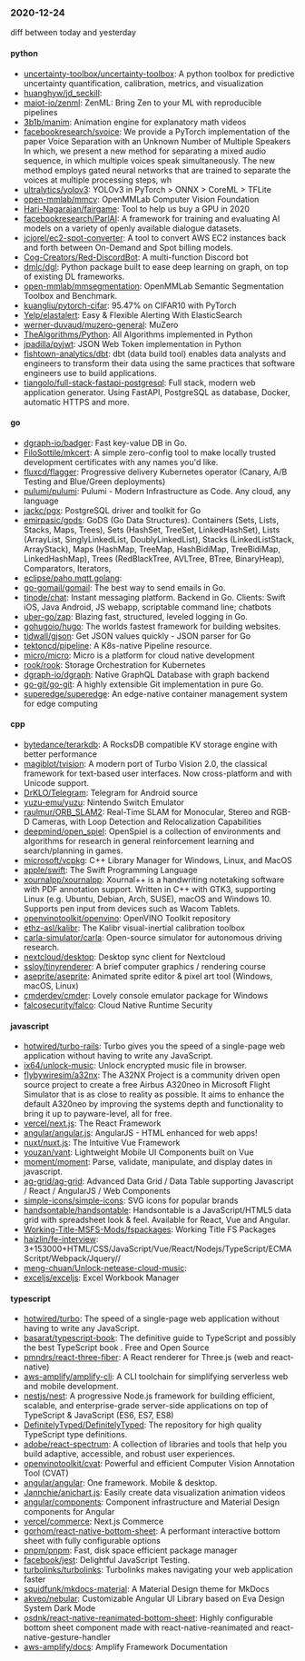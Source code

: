 ### 2020-12-24
diff between today and yesterday

#### python
* [uncertainty-toolbox/uncertainty-toolbox](https://github.com/uncertainty-toolbox/uncertainty-toolbox): A python toolbox for predictive uncertainty quantification, calibration, metrics, and visualization
* [huanghyw/jd_seckill](https://github.com/huanghyw/jd_seckill): 
* [maiot-io/zenml](https://github.com/maiot-io/zenml): ZenML: Bring Zen to your ML with reproducible pipelines
* [3b1b/manim](https://github.com/3b1b/manim): Animation engine for explanatory math videos
* [facebookresearch/svoice](https://github.com/facebookresearch/svoice): We provide a PyTorch implementation of the paper Voice Separation with an Unknown Number of Multiple Speakers In which, we present a new method for separating a mixed audio sequence, in which multiple voices speak simultaneously. The new method employs gated neural networks that are trained to separate the voices at multiple processing steps, wh
* [ultralytics/yolov3](https://github.com/ultralytics/yolov3): YOLOv3 in PyTorch > ONNX > CoreML > TFLite
* [open-mmlab/mmcv](https://github.com/open-mmlab/mmcv): OpenMMLab Computer Vision Foundation
* [Hari-Nagarajan/fairgame](https://github.com/Hari-Nagarajan/fairgame): Tool to help us buy a GPU in 2020
* [facebookresearch/ParlAI](https://github.com/facebookresearch/ParlAI): A framework for training and evaluating AI models on a variety of openly available dialogue datasets.
* [jcjorel/ec2-spot-converter](https://github.com/jcjorel/ec2-spot-converter): A tool to convert AWS EC2 instances back and forth between On-Demand and Spot billing models.
* [Cog-Creators/Red-DiscordBot](https://github.com/Cog-Creators/Red-DiscordBot): A multi-function Discord bot
* [dmlc/dgl](https://github.com/dmlc/dgl): Python package built to ease deep learning on graph, on top of existing DL frameworks.
* [open-mmlab/mmsegmentation](https://github.com/open-mmlab/mmsegmentation): OpenMMLab Semantic Segmentation Toolbox and Benchmark.
* [kuangliu/pytorch-cifar](https://github.com/kuangliu/pytorch-cifar): 95.47% on CIFAR10 with PyTorch
* [Yelp/elastalert](https://github.com/Yelp/elastalert): Easy & Flexible Alerting With ElasticSearch
* [werner-duvaud/muzero-general](https://github.com/werner-duvaud/muzero-general): MuZero
* [TheAlgorithms/Python](https://github.com/TheAlgorithms/Python): All Algorithms implemented in Python
* [jpadilla/pyjwt](https://github.com/jpadilla/pyjwt): JSON Web Token implementation in Python
* [fishtown-analytics/dbt](https://github.com/fishtown-analytics/dbt): dbt (data build tool) enables data analysts and engineers to transform their data using the same practices that software engineers use to build applications.
* [tiangolo/full-stack-fastapi-postgresql](https://github.com/tiangolo/full-stack-fastapi-postgresql): Full stack, modern web application generator. Using FastAPI, PostgreSQL as database, Docker, automatic HTTPS and more.

#### go
* [dgraph-io/badger](https://github.com/dgraph-io/badger): Fast key-value DB in Go.
* [FiloSottile/mkcert](https://github.com/FiloSottile/mkcert): A simple zero-config tool to make locally trusted development certificates with any names you'd like.
* [fluxcd/flagger](https://github.com/fluxcd/flagger): Progressive delivery Kubernetes operator (Canary, A/B Testing and Blue/Green deployments)
* [pulumi/pulumi](https://github.com/pulumi/pulumi): Pulumi - Modern Infrastructure as Code. Any cloud, any language 
* [jackc/pgx](https://github.com/jackc/pgx): PostgreSQL driver and toolkit for Go
* [emirpasic/gods](https://github.com/emirpasic/gods): GoDS (Go Data Structures). Containers (Sets, Lists, Stacks, Maps, Trees), Sets (HashSet, TreeSet, LinkedHashSet), Lists (ArrayList, SinglyLinkedList, DoublyLinkedList), Stacks (LinkedListStack, ArrayStack), Maps (HashMap, TreeMap, HashBidiMap, TreeBidiMap, LinkedHashMap), Trees (RedBlackTree, AVLTree, BTree, BinaryHeap), Comparators, Iterators, 
* [eclipse/paho.mqtt.golang](https://github.com/eclipse/paho.mqtt.golang): 
* [go-gomail/gomail](https://github.com/go-gomail/gomail): The best way to send emails in Go.
* [tinode/chat](https://github.com/tinode/chat): Instant messaging platform. Backend in Go. Clients: Swift iOS, Java Android, JS webapp, scriptable command line; chatbots
* [uber-go/zap](https://github.com/uber-go/zap): Blazing fast, structured, leveled logging in Go.
* [gohugoio/hugo](https://github.com/gohugoio/hugo): The worlds fastest framework for building websites.
* [tidwall/gjson](https://github.com/tidwall/gjson): Get JSON values quickly - JSON parser for Go
* [tektoncd/pipeline](https://github.com/tektoncd/pipeline): A K8s-native Pipeline resource.
* [micro/micro](https://github.com/micro/micro): Micro is a platform for cloud native development
* [rook/rook](https://github.com/rook/rook): Storage Orchestration for Kubernetes
* [dgraph-io/dgraph](https://github.com/dgraph-io/dgraph): Native GraphQL Database with graph backend
* [go-git/go-git](https://github.com/go-git/go-git): A highly extensible Git implementation in pure Go.
* [superedge/superedge](https://github.com/superedge/superedge): An edge-native container management system for edge computing

#### cpp
* [bytedance/terarkdb](https://github.com/bytedance/terarkdb): A RocksDB compatible KV storage engine with better performance
* [magiblot/tvision](https://github.com/magiblot/tvision): A modern port of Turbo Vision 2.0, the classical framework for text-based user interfaces. Now cross-platform and with Unicode support.
* [DrKLO/Telegram](https://github.com/DrKLO/Telegram): Telegram for Android source
* [yuzu-emu/yuzu](https://github.com/yuzu-emu/yuzu): Nintendo Switch Emulator
* [raulmur/ORB_SLAM2](https://github.com/raulmur/ORB_SLAM2): Real-Time SLAM for Monocular, Stereo and RGB-D Cameras, with Loop Detection and Relocalization Capabilities
* [deepmind/open_spiel](https://github.com/deepmind/open_spiel): OpenSpiel is a collection of environments and algorithms for research in general reinforcement learning and search/planning in games.
* [microsoft/vcpkg](https://github.com/microsoft/vcpkg): C++ Library Manager for Windows, Linux, and MacOS
* [apple/swift](https://github.com/apple/swift): The Swift Programming Language
* [xournalpp/xournalpp](https://github.com/xournalpp/xournalpp): Xournal++ is a handwriting notetaking software with PDF annotation support. Written in C++ with GTK3, supporting Linux (e.g. Ubuntu, Debian, Arch, SUSE), macOS and Windows 10. Supports pen input from devices such as Wacom Tablets.
* [openvinotoolkit/openvino](https://github.com/openvinotoolkit/openvino): OpenVINO Toolkit repository
* [ethz-asl/kalibr](https://github.com/ethz-asl/kalibr): The Kalibr visual-inertial calibration toolbox
* [carla-simulator/carla](https://github.com/carla-simulator/carla): Open-source simulator for autonomous driving research.
* [nextcloud/desktop](https://github.com/nextcloud/desktop):  Desktop sync client for Nextcloud
* [ssloy/tinyrenderer](https://github.com/ssloy/tinyrenderer): A brief computer graphics / rendering course
* [aseprite/aseprite](https://github.com/aseprite/aseprite): Animated sprite editor & pixel art tool (Windows, macOS, Linux)
* [cmderdev/cmder](https://github.com/cmderdev/cmder): Lovely console emulator package for Windows
* [falcosecurity/falco](https://github.com/falcosecurity/falco): Cloud Native Runtime Security

#### javascript
* [hotwired/turbo-rails](https://github.com/hotwired/turbo-rails): Turbo gives you the speed of a single-page web application without having to write any JavaScript.
* [ix64/unlock-music](https://github.com/ix64/unlock-music): Unlock encrypted music file in browser. 
* [flybywiresim/a32nx](https://github.com/flybywiresim/a32nx): The A32NX Project is a community driven open source project to create a free Airbus A320neo in Microsoft Flight Simulator that is as close to reality as possible. It aims to enhance the default A320neo by improving the systems depth and functionality to bring it up to payware-level, all for free.
* [vercel/next.js](https://github.com/vercel/next.js): The React Framework
* [angular/angular.js](https://github.com/angular/angular.js): AngularJS - HTML enhanced for web apps!
* [nuxt/nuxt.js](https://github.com/nuxt/nuxt.js): The Intuitive Vue Framework
* [youzan/vant](https://github.com/youzan/vant): Lightweight Mobile UI Components built on Vue
* [moment/moment](https://github.com/moment/moment): Parse, validate, manipulate, and display dates in javascript.
* [ag-grid/ag-grid](https://github.com/ag-grid/ag-grid): Advanced Data Grid / Data Table supporting Javascript / React / AngularJS / Web Components
* [simple-icons/simple-icons](https://github.com/simple-icons/simple-icons): SVG icons for popular brands
* [handsontable/handsontable](https://github.com/handsontable/handsontable): Handsontable is a JavaScript/HTML5 data grid with spreadsheet look & feel. Available for React, Vue and Angular.
* [Working-Title-MSFS-Mods/fspackages](https://github.com/Working-Title-MSFS-Mods/fspackages): Working Title FS Packages
* [haizlin/fe-interview](https://github.com/haizlin/fe-interview):  3+153000+HTML/CSS/JavaScript/Vue/React/Nodejs/TypeScript/ECMAScritpt/Webpack/Jquery//
* [meng-chuan/Unlock-netease-cloud-music](https://github.com/meng-chuan/Unlock-netease-cloud-music): 
* [exceljs/exceljs](https://github.com/exceljs/exceljs): Excel Workbook Manager

#### typescript
* [hotwired/turbo](https://github.com/hotwired/turbo): The speed of a single-page web application without having to write any JavaScript.
* [basarat/typescript-book](https://github.com/basarat/typescript-book):  The definitive guide to TypeScript and possibly the best TypeScript book . Free and Open Source 
* [pmndrs/react-three-fiber](https://github.com/pmndrs/react-three-fiber):  A React renderer for Three.js (web and react-native)
* [aws-amplify/amplify-cli](https://github.com/aws-amplify/amplify-cli): A CLI toolchain for simplifying serverless web and mobile development.
* [nestjs/nest](https://github.com/nestjs/nest): A progressive Node.js framework for building efficient, scalable, and enterprise-grade server-side applications on top of TypeScript & JavaScript (ES6, ES7, ES8) 
* [DefinitelyTyped/DefinitelyTyped](https://github.com/DefinitelyTyped/DefinitelyTyped): The repository for high quality TypeScript type definitions.
* [adobe/react-spectrum](https://github.com/adobe/react-spectrum): A collection of libraries and tools that help you build adaptive, accessible, and robust user experiences.
* [openvinotoolkit/cvat](https://github.com/openvinotoolkit/cvat): Powerful and efficient Computer Vision Annotation Tool (CVAT)
* [angular/angular](https://github.com/angular/angular): One framework. Mobile & desktop.
* [Jannchie/anichart.js](https://github.com/Jannchie/anichart.js): Easily create data visualization animation videos
* [angular/components](https://github.com/angular/components): Component infrastructure and Material Design components for Angular
* [vercel/commerce](https://github.com/vercel/commerce): Next.js Commerce
* [gorhom/react-native-bottom-sheet](https://github.com/gorhom/react-native-bottom-sheet): A performant interactive bottom sheet with fully configurable options 
* [pnpm/pnpm](https://github.com/pnpm/pnpm):  Fast, disk space efficient package manager
* [facebook/jest](https://github.com/facebook/jest): Delightful JavaScript Testing.
* [turbolinks/turbolinks](https://github.com/turbolinks/turbolinks): Turbolinks makes navigating your web application faster
* [squidfunk/mkdocs-material](https://github.com/squidfunk/mkdocs-material): A Material Design theme for MkDocs
* [akveo/nebular](https://github.com/akveo/nebular):  Customizable Angular UI Library based on Eva Design System Dark Mode
* [osdnk/react-native-reanimated-bottom-sheet](https://github.com/osdnk/react-native-reanimated-bottom-sheet): Highly configurable bottom sheet component made with react-native-reanimated and react-native-gesture-handler
* [aws-amplify/docs](https://github.com/aws-amplify/docs): Amplify Framework Documentation

